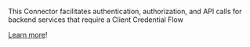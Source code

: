 This Connector facilitates authentication, authorization, and API calls for backend services that require a Client Credential Flow

[Learn more](https://developer.fusebit.io/docs/oauth2-ccf)!
